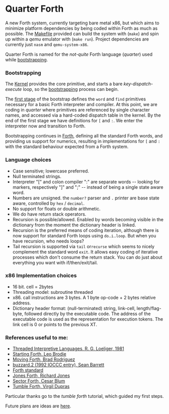 # Quarter Forth

A new Forth system, currently targeting bare metal x86, but which aims to minimize platform dependencies by being coded within Forth as much as possible. The [Makefile](Makefile) provided can build the system with (`make`) and spin up within a _qemu_ emulator with (`make run`). Project dependencies are currently just `nasm` and `qemu-system-x86`.

Quarter Forth is named for the _not-quite_ Forth language (_quarter_) used while [bootstrapping](bootstrapping.md).

### Bootstrapping

The [Kernel](kernel.asm) provides the core primitive, and starts a bare _key-dispatch-execute_ loop, so the [bootstrapping](forth.list) process can begin.

The [first stage](f/forth.q) of the bootstrap defines the `word` and `find` primitives
necessary for a basic Forth interpreter and compiler. At this point, we are coding in _quarter_ where primitives are referenced by single character names, and accessed via a hard-coded dispatch table in the kernel. By the end of the first stage we have definitions for `[` and `:`. We enter the interpreter now and transition to Forth.

Bootstrapping continues in [Forth](f/system.f), defining all the standard Forth words, and providing us support for numerics, resulting in implementations for `[` and `:` with the standard behaviour expected from a Forth system.

### Language choices

- Case sensitive; lowercase preferred.
- Null terminated strings.
- Interpreter "[" and colon compiler ":" are separate words -- looking for markers, respectively "]" and ";" -- instead of being a single state aware word.
- Numbers are unsigned. the `number?` parser and `.` printer are base state aware, controlled by `hex` / `decimal`.
- No support for floats or double arithmetic.
- We do have return stack operators.
- Recursion is possible/allowed. Enabled by words becoming visible in the dictionary from the moment the dictionary header is linked.
- Recursion is the preferred means of coding iteration, although there is now support for standard Forth loops using `do`..`i`..`loop`. But when you have recursion, who needs loops?
- Tail recursion is supported via `tail` or`recurse` which seems to nicely complement the standard word `exit`. It allows easy coding of iterative processes which don't consume the return stack. You can do just about everything you want with if/then/exit/tail.

### x86 Implementation choices

- 16 bit. cell = 2bytes
- Threading model: subroutine threaded
- x86. call instructions are 3 bytes. A 1 byte op-code + 2 bytes relative address.
- Dictionary header format: (null-terminated) string, link-cell, length/flag-byte, followed directly by the executable code. The address of the executable code is used as the representation for execution tokens. The link cell is 0 or points to the previous XT.


### References useful to me:
- [Threaded Interpretive Languages, R. G. Loeliger, 1981](https://archive.org/details/R.G.LoeligerThreadedInterpretiveLanguagesTheirDesignAndImplementationByteBooks1981)
- [Starting Forth, Leo Brodie](https://www.forth.com/starting-forth)
- [Moving Forth, Brad Rodriguez](https://www.bradrodriguez.com/papers/moving1.htm)
- [buzzard.2 (1992 IOCCC entry), Sean Barrett](http://ftp.funet.fi/pub/doc/IOCCC/1992/buzzard.2.design)
- [Forth standard](https://forth-standard.org)
- [Jones Forth, Richard Jones](https://github.com/nornagon/jonesforth/blob/master/jonesforth.S)
- [Sector Forth, Cesar Blum](https://github.com/cesarblum/sectorforth)
- [Tumble Forth, Virgil Dupras](https://tumbleforth.hardcoded.net)

Particular thanks go to the _tumble forth_ tutorial, which guided my first steps.

Future plans are ideas are [here](notes/plan.txt).
